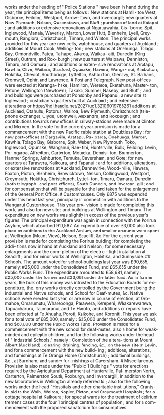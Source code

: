 works under the heading of " Police Stations " have been in hand during the year, the principal items being as follows : New stations at Hamil- ton West, Gisborne, Feilding, Westport, Arrow- town, and Invercargill; new quarters at New Plymouth, Nelson, Queenstown, and Bluff ; purchase of land at Kaiapoi ; and additions or extensive renovations at Ngaruawahia, Gis- borne, Spit, Inglewood, Manaia, Waverley, Marton, Lower Hutt, Blenheim, Lyell, Grey- mouth, Rangiora, Christchurch, Timaru, and Winton. The principal works provided for this year are new cells, watchhouse, and quarters at Auckland ; additions at Mount Cook, Welling- ton ; new stations at Onehunga, Tolago Bay, Ormondville, Patea, Taihape, Akaroa, Waikou- aiti, Dunedin (King Street), Outram, and Rox- burgh ; new quarters at Waipawa, Denniston, Timaru, and Oamaru ; and additions or exten- sive renovations at Aratapu, Kawhia, Clive, Waitara, Stratford, Opunake, Hawera, Wanga- nui, Kimbolton, Hokitika, Cheviot, Southbridge, Lyttelton, Ashburton, Glenavy, St. Bathans, Cromwell, Ophir, and Lawrence. # Post and Telegraph. New post-offices were erected at Karanga- hake, Hamilton, Wereroa, Eketahuna, Master- ton, Petone, Wellington (Newtown), Takaka, Sumner, Naseby, and Bluff ; land and buildings were purchased at Ponsonby and Papanui; a new site at Inglewood ; custodian's quarters built at Auckland ; and extensive alterations or https://hdl.handle.net/2027/uc1.32106019788261 additions at Auckland, Otahuhu, Rotorua, Wairoa, New Plymouth, Christchurch (tele- phone exchange), Clyde, Cromwell, Alexandra, and Roxburgh ; and contributions towards new offices in railway-stations were made at Clinton and Morven. In the vote for the current year provision is made for a commencement with the new Pacific cable station at Doubtless Bay ; for new post-offices at Dargaville, Aratapu, Pa- paroa, Onehunga, Mercer, Kawhia, Tolago Bay, Gisborne, Spit, Weber, New Plymouth, Toko, Inglewood, Opunake, Wanganui, Rae- tihi, Hunterville, Bulls, Feilding, Levin, Po- ngaroa, Alfredton, Carterton, Motueka, Dennis- ton, Brunnerton, Hanmer Springs, Ashburton, Temuka, Caversham, and Gore; for new quarters at Tarawera, Kaikoura, and Tapanui ; and for additions, alterations, or extensive renovations at Auckland, Dannevirke, Wood- ville, Hawera, Foxton, Picton, Blenheim, Renwicktown, Nelson, Collingwood, Westport, Greymouth, Hokitika, Christchurch, Lyttel- ton, Timaru, Oamaru, Dunedin (both telegraph- and post-offices), South Dunedin, and Invercar- gill ; and for compensation that will be payable for the land taken for the enlargement of the General Post Office. # Customhouses. Only £875 was expended under this head last year, principally in connection with additions to the Wanganui Customhouse. This year pro- vision is made for completing this work, and also for new sites and buildings at Wellington and Timaru. The expenditure on new works was slightly in excess of the previous year's figures. The principal expenditure was again in connection with the Porirua Asylum, which absorbed 910,587. An expenditure of over £3,000 also took place on additions to the Auckland Asylum, and smaller amounts were spent at Wellington (Mount View), Nelson, Seacliff, &c. For the current year provision is made for completing the Porirua building; for completing the addi- tions now in hand at Auckland and Nelson ; for some necessary enlargements and the com- pletion of the electric - light installation at Seacliff ; and for minor works at Wellington, Hokitika, and Sunnyside. ## Schools. The amount voted for school-buildings last year was £90,655, namely: #25,000 under the Consolidated Fund, and £65,655 under the Public Works Fund. The expenditure amounted to £58,681, namely : £25,000 under the former and £33,681 under the latter fund. As in former years, the bulk of this money was intrusted to the Education Boards for ex- penditure, the. only works directly controlled by the Government being the industrial and Native schools, and School for Deaf-mutes, &c. Native schools were erected last year, or are now in course of erection, at Oro- mahoe, Omarumutu, Whareponga, Parawera, Kerepehi, Whakarewarewa, Tapuacharuru, Taumaranui, and Te Haroto, and additions or repairs have been effected at Te Ahuahu, Poroti, Kaikohe, and Koroniti. This year we ask for a total vote of £85,000, namely : $25,000 under the Consolidated Fund, and $60,000 under the Public Works Fund. Provision is made for a commencement with the new school for deaf-mutes, also a home for weak-minded and epileptic children, and for the following works under the head of " Industrial Schools," namely : Completion of the altera- tions at Mount Albert (Auckland) ; clearing, draining, fencing, &c., on the new site at Levin, and for a commencement with the new build- ing ; additions, alterations, and furnishings at Te Oranga Home (Christchurch) ; additional buildings, &c., at Burnham; and sundry fur- nishings at Caversham. # Miscellaneous. Provision is also made under the "Public 1 Buildings " vote for erections required by the Agricultural Department at Hunterville, Pal- merston North, Carterton, Palmerston South, Roxburgh, and Invercargill, in addition to the new laboratories in Wellington already referred to ; also for the following works under the head "Hospitals and other charitable institutions," Grants-in-aid to the Waihi, Wairoa, Napier, Picton, and Greymouth Hospitals ; for a cottage hospital at Kaikoura ; for special wards for the treatment of delirium tremens cases at the four 1 principal centres of population ; and for a com- mencement with the proposed sanatorium for consumptives. 